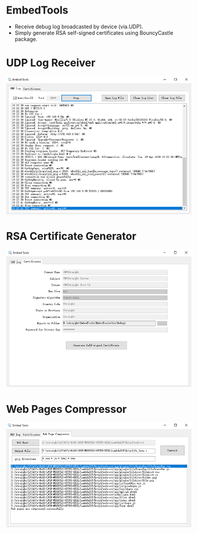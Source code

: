 # EmbedTools

* Receive debug log broadcasted by device (via.UDP).
* Simply generate RSA self-signed certificates using BouncyCastle package.

# UDP Log Receiver

 ![stack](/udp-log.png)
  
# RSA Certificate Generator

 ![stack](/certificate.png)
  
# Web Pages Compressor

 ![stack](/webpack.png)
